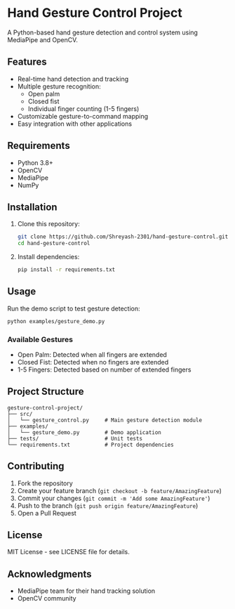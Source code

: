 # Hand Gesture Control Project

A Python-based hand gesture detection and control system using MediaPipe and OpenCV.

## Features

- Real-time hand detection and tracking
- Multiple gesture recognition:
  - Open palm
  - Closed fist
  - Individual finger counting (1-5 fingers)
- Customizable gesture-to-command mapping
- Easy integration with other applications

## Requirements

- Python 3.8+
- OpenCV
- MediaPipe
- NumPy

## Installation

1. Clone this repository:
   ```bash
   git clone https://github.com/Shreyash-2301/hand-gesture-control.git
   cd hand-gesture-control
   ```

2. Install dependencies:
   ```bash
   pip install -r requirements.txt
   ```

## Usage

Run the demo script to test gesture detection:

```bash
python examples/gesture_demo.py
```

### Available Gestures

- Open Palm: Detected when all fingers are extended
- Closed Fist: Detected when no fingers are extended
- 1-5 Fingers: Detected based on number of extended fingers

## Project Structure

```
gesture-control-project/
├── src/
│   └── gesture_control.py     # Main gesture detection module
├── examples/
│   └── gesture_demo.py        # Demo application
├── tests/                     # Unit tests
└── requirements.txt           # Project dependencies
```

## Contributing

1. Fork the repository
2. Create your feature branch (`git checkout -b feature/AmazingFeature`)
3. Commit your changes (`git commit -m 'Add some AmazingFeature'`)
4. Push to the branch (`git push origin feature/AmazingFeature`)
5. Open a Pull Request

## License

MIT License - see LICENSE file for details.

## Acknowledgments

- MediaPipe team for their hand tracking solution
- OpenCV community